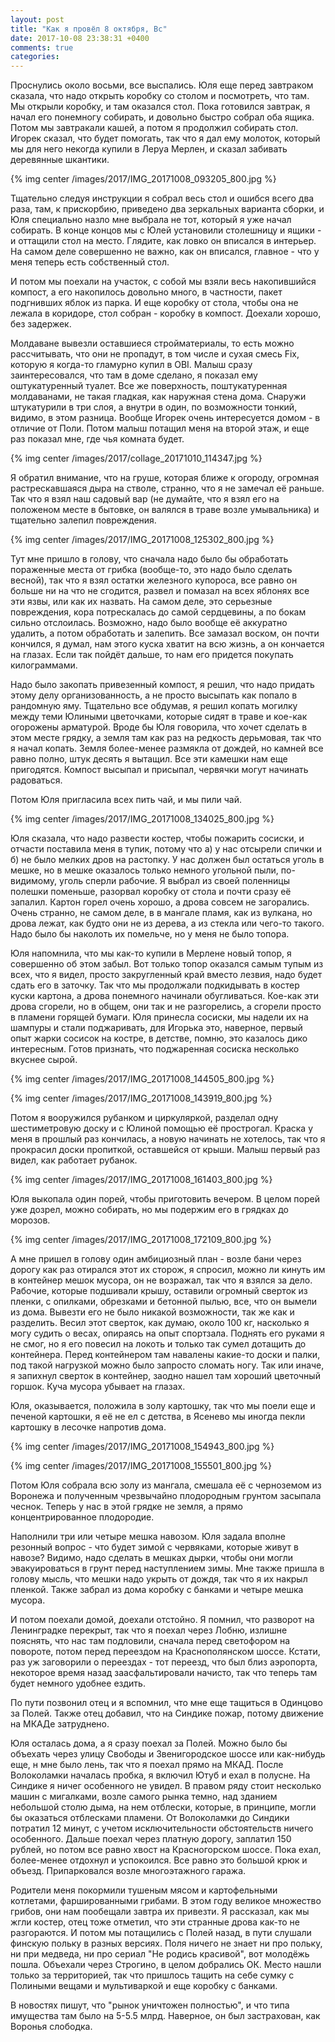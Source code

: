 ```yaml
---
layout: post
title: "Как я провёл 8 октября, Вс"
date: 2017-10-08 23:38:31 +0400
comments: true
categories: 
---
```

Проснулись около восьми, все выспались. Юля еще перед завтраком сказала, что надо открыть коробку со столом и посмотреть, что там. Мы открыли коробку, и там оказался стол. Пока готовился завтрак, я начал его понемногу собирать, и довольно быстро собрал оба ящика. Потом мы завтракали кашей, а потом я продолжил собирать стол. Игорек сказал, что будет помогать, так что я дал ему молоток, который мы для него некогда купили в Леруа Мерлен, и сказал забивать деревянные шкантики.

{% img center /images/2017/IMG_20171008_093205_800.jpg %}

Тщательно следуя инструкции я собрал весь стол и ошибся всего два раза, там, к прискорбию, приведено два зеркальных варианта сборки, и Юля специально назло мне выбрала не тот, который я уже начал собирать. В конце концов мы с Юлей установили столешницу и ящики - и оттащили стол на место. Глядите, как ловко он вписался в интерьер. На самом деле совершенно не важно, как он вписался, главное - что у меня теперь есть собственный стол.

И потом мы поехали на участок, с собой мы взяли весь накопившийся компост, а его накопилось довольно много, в частности, пакет подгнивших яблок из парка. И еще коробку от стола, чтобы она не лежала в коридоре, стол собран - коробку в компост. Доехали хорошо, без задержек.

Молдаване вывезли оставшиеся стройматериалы, то есть можно рассчитывать, что они не пропадут, в том числе и сухая смесь Fix, которую я когда-то гламурно купил в OBI. Малыш сразу заинтересовался, что там в доме сделано, я показал ему оштукатуренный туалет. Все же поверхность, поштукатуренная молдаванами, не такая гладкая, как наружная стена дома. Снаружи штукатурили в три слоя, а внутри в один, по возможности тонкий, видимо, в этом разница. Вообще Игорек очень интересуется домом - в отличие от Поли. Потом малыш потащил меня на второй этаж, и еще раз показал мне, где чья комната будет.

{% img center /images/2017/collage_20171010_114347.jpg %}

Я обратил внимание, что на груше, которая ближе к огороду, огромная растрескавшаяся дыра на стволе, странно, что я не замечал её раньше. Так что я взял наш садовый вар (не думайте, что я взял его на положеном месте в бытовке, он валялся в траве возле умывальника) и тщательно залепил повреждения.

{% img center /images/2017/IMG_20171008_125302_800.jpg %}

Тут мне пришло в голову, что сначала надо было бы обработать пораженные места от грибка (вообще-то, это надо было сделать весной), так что я взял остатки железного купороса, все равно он больше ни на что не сгодится, развел и помазал на всех яблонях все эти язвы, или как их назвать. На самом деле, это серьезные повреждения, кора потрескалась до самой сердцевины, а по бокам сильно отслоилась. Возможно, надо было вообще её аккуратно удалить, а потом обработать и залепить. Все замазал воском, он почти кончился, я думал, нам этого куска хватит на всю жизнь, а он кончается на глазах. Если так пойдёт дальше, то нам его придется покупать килограммами.

Надо было закопать привезенный компост, я решил, что надо придать этому делу организованность, а не просто высыпать как попало в рандомную яму. Тщательно все обдумав, я решил копать могилку между теми Юлиными цветочками, которые сидят в траве и кое-как огорожены арматурой. Вроде бы Юля говорила, что хочет сделать в этом месте грядку, а земля там как раз на редкость дерьмовая, так что я начал копать. Земля более-менее размякла от дождей, но камней все равно полно, штук десять я вытащил. Все эти камешки нам еще пригодятся. Компост высыпал и присыпал, червячки могут начинать радоваться.

Потом Юля пригласила всех пить чай, и мы пили чай.

{% img center /images/2017/IMG_20171008_134025_800.jpg %}

Юля сказала, что надо развести костер, чтобы пожарить сосиски, и отчасти поставила меня в тупик, потому что а) у нас отсырели спички и б) не было мелких дров на растопку. У нас должен был остаться уголь в мешке, но в мешке оказалось только немного угольной пыли, по-видимому, уголь сперли рабочие. Я выбрал из своей поленницы полешки поменьше, разорвал коробку от стола и почти сразу её запалил. Картон горел очень хорошо, а дрова совсем не загорались. Очень странно, не самом деле, в в мангале пламя, как из вулкана, но дрова лежат, как будто они не из дерева, а из стекла или чего-то такого. Надо было бы наколоть их помельче, но у меня не было топора.

Юля напомнила, что мы как-то купили в Мерлене новый топор, я совершенно об этом забыл. Вот только топор оказался самым тупым из всех, что я видел, просто закругленный край вместо лезвия, надо будет сдать его в заточку. Так что мы продолжали подкидывать в костер куски картона, а дрова понемного начинали обугливаться. Кое-как эти дрова сгорели, но в общем, они так и не разгорелись, а сгорели просто в пламени горящей бумаги. Юля принесла сосиски, мы надели их на шампуры и стали поджаривать, для Игорька это, наверное, первый опыт жарки сосисок на костре, в детстве, помню, это казалось дико интересным. Готов признать, что поджаренная сосиска несколько вкуснее сырой.

{% img center /images/2017/IMG_20171008_144505_800.jpg %}

{% img center /images/2017/IMG_20171008_143919_800.jpg %}

Потом я вооружился рубанком и циркуляркой, разделал одну шестиметровую доску и с Юлиной помощью её прострогал. Краска у меня в прошлый раз кончилась, а новую начинать не хотелось, так что я прокрасил доски пропиткой, оставшейся от крыши. Малыш первый раз видел, как работает рубанок.

{% img center /images/2017/IMG_20171008_161403_800.jpg %}

Юля выкопала один порей, чтобы приготовить вечером. В целом порей уже дозрел, можно собирать, но мы подержим его в грядках до морозов.

{% img center /images/2017/IMG_20171008_172109_800.jpg %}

А мне пришел в голову один амбициозный план - возле бани через дорогу как раз отирался этот их сторож, я спросил, можно ли кинуть им в контейнер мешок мусора, он не возражал, так что я взялся за дело. Рабочие, которые подшивали крышу, оставили огромный сверток из пленки, с опилками, обрезками и бетонной пылью, все, что он вымели из дома. Вывезти его не было никакой возможности, так же как и разделить. Весил этот сверток, как думаю, около 100 кг, насколько я могу судить о весах, опираясь на опыт спортзала. Поднять его руками я не смог, но я его повесил на локоть и только так сумел дотащить до контейнера. Перед контейнером там навалены какие-то доски и палки, под такой нагрузкой можно было запросто сломать ногу. Так или иначе, я запихнул сверток в контейнер, заодно нашел там хороший цветочный горшок. Куча мусора убывает на глазах. 

Юля, оказывается, положила в золу картошку, так что мы поели еще и печеной картошки, я её не ел с детства, в Ясенево мы иногда пекли картошку в лесочке напротив дома.

{% img center /images/2017/IMG_20171008_154943_800.jpg %}

{% img center /images/2017/IMG_20171008_155501_800.jpg %}

Потом Юля собрала всю золу из мангала, смешала её с черноземом из Воронежа и полученным чрезвычайно плодородным грунтом засыпала чеснок. Теперь у нас в этой грядке не земля, а прямо концентрированное плодородие.

Наполнили три или четыре мешка навозом. Юля задала вполне резонный вопрос - что будет зимой с червяками, которые живут в навозе? Видимо, надо сделать в мешках дырки, чтобы они могли эвакуироваться в грунт перед наступлением зимы. Мне также пришла в голову мысль, что мешки надо укрыть от дождя, так что я их накрыл пленкой. Также забрал из дома коробку с банками и четыре мешка мусора.

И потом поехали домой, доехали отстойно. Я помнил, что разворот на Ленинградке перекрыт, так что я поехал через Лобню, излишне пояснять, что нас там подловили, сначала перед светофором на повороте, потом перед переездом на Краснополянском шоссе. Кстати, раз уж заговорили о переездах - тот переезд, что был близ аэропорта, некоторое время назад заасфальтировали начисто, так что теперь там будет немного удобнее ездить.

По пути позвонил отец и я вспомнил, что мне еще тащиться в Одинцово за Полей. Также отец добавил, что на Синдике пожар, потому движение на МКАДе затруднено.

Юля осталась дома, а я сразу поехал за Полей. Можно было бы объехать через улицу Свободы и Звенигородское шоссе или как-нибудь еще, н мне было лень, так что я поехал прямо на МКАД. После Волоколамки началась пробка, я включил Ютуб и ехал в полусне. На Синдике я ничег особенного не увидел. В правом ряду стоит несколько машин с мигалками, возле самого рынка темно, над зданием небольшой столю дыма, на нем отблески, которые, в принципе, могли бы оказаться отблесками пламени. От Волоколамки до Синдики потратил 12 минут, с учетом исключительности обстоятельств ничего особенного. Дальше поехал через платную дорогу, заплатил 150 рублей, но потом все равно хвост на Красногорском шоссе. Пока ехал, более-менее отдохнул и успокоился. Все равно это большой крюк и объезд. Припарковался возле многоэтажного гаража.

Родители меня покормили тушеным мясом и картофельными котлетами, фаршированными грибами. В этом году великое множество грибов, они нам пообещали завтра их привезти. Я рассказал, как мы жгли костер, отец тоже отметил, что эти странные дрова как-то не разгораются. И потом мы потащились с Полей назад, в пути слушали финскую польку в разных версиях. Поля ничего не знает ни про польку, ни при медведа, ни про сериал "Не родись красивой", вот молодёжь пошла. Объехали через Строгино, в целом добрались ОК. Место нашли только за территорией, так что пришлось тащить на себе сумку с Полиными вещами и мультиваркой и еще коробку с банками.

В новостях пишут, что "рынок уничтожен полностью", и что типа имущества там было на 5-5.5 млрд. Наверное, он был застрахован, как Воронья слободка.